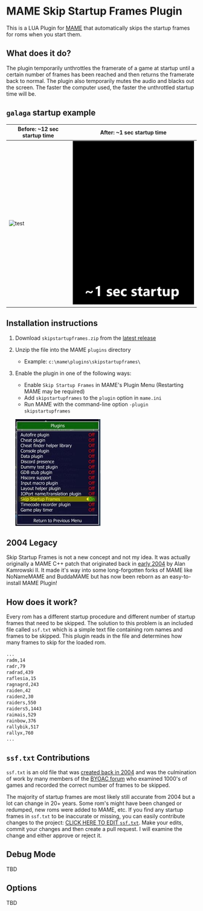 # MAME Skip Startup Frames Plugin

This is a LUA Plugin for [MAME](https://www.mamedev.org/) that automatically skips the startup frames for roms when you start them.

## What does it do?

The plugin temporarily unthrottles the framerate of a game at startup until a certain number of frames has been reached and then returns the framerate back to normal. The plugin also temporarily mutes the audio and blacks out the screen. The faster the computer used, the faster the unthrottled startup time will be.

## `galaga` startup example

| Before: ~12 sec startup time | After: ~1 sec startup time |
| ---------------------------- | -------------------------- |
| ![test](media/before.gif)    | ![](media/after.gif)       |

## Installation instructions

1. Download `skipstartupframes.zip` from the [latest release](https://github.com/Jakobud/skipstartupframes/releases)
2. Unzip the file into the MAME `plugins` directory
   - Example: `c:\mame\plugins\skipstartupframes\`
3. Enable the plugin in one of the following ways:

   - Enable `Skip Startup Frames` in MAME's Plugin Menu (Restarting MAME may be required)
   - Add `skipstartupframes` to the `plugin` option in `mame.ini`
   - Run MAME with the command-line option `-plugin skipstartupframes`

   ![](media/plugin-options.jpg)

## 2004 Legacy

Skip Startup Frames is not a new concept and not my idea. It was actually originally a MAME C++ patch that originated back in [early 2004](https://www.retroblast.com/archives/a-200403.html) by Alan Kamrowski II. It made it's way into some long-forgotten forks of MAME like NoNameMAME and BuddaMAME but has now been reborn as an easy-to-install MAME Plugin!

## How does it work?

Every rom has a different startup procedure and different number of startup frames that need to be skipped. The solution to this problem is an included file called `ssf.txt` which is a simple text file containing rom names and frames to be skipped. This plugin reads in the file and determines how many frames to skip for the loaded rom.

```
...
radm,14
radr,79
radrad,439
raflesia,15
ragnagrd,243
raiden,42
raiden2,30
raiders,550
raiders5,1443
raimais,529
rainbow,376
rallybik,517
rallyx,760
...
```

## `ssf.txt` Contributions

`ssf.txt` is an old file that was [created back in 2004](https://forum.arcadecontrols.com/index.php/topic,48674.msg) and was the culmination of work by many members of the [BYOAC forum](https://forum.arcadecontrols.com/) who examined 1000's of games and recorded the correct number of frames to be skipped.

The majority of startup frames are most likely still accurate from 2004 but a lot can change in 20+ years. Some rom's might have been changed or redumped, new roms were added to MAME, etc. If you find any startup frames in `ssf.txt` to be inaccurate or missing, you can easily contribute changes to the project:
[CLICK HERE TO EDIT `ssf.txt`](https://github.com/Jakobud/skipstartupframes/edit/main/ssf.txt). Make your edits, commit your changes and then create a pull request. I will examine the change and either approve or reject it.

## Debug Mode

TBD

## Options

TBD
